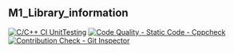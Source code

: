 ## M1_Library_information ##
[![C/C++ CI UnitTesting](https://github.com/akilezhil/M1_Library_information/actions/workflows/Unity.yml/badge.svg)](https://github.com/akilezhil/M1_Library_information/actions/workflows/Unity.yml)
[![Code Quality - Static Code - Cppcheck](https://github.com/akilezhil/M1_Library_information/actions/workflows/Cpp.check.yml/badge.svg)](https://github.com/akilezhil/M1_Library_information/actions/workflows/Cpp.check.yml)
[![Contribution Check - Git Inspector](https://github.com/akilezhil/M1_Library_information/actions/workflows/gitinspector.yml/badge.svg)](https://github.com/akilezhil/M1_Library_information/actions/workflows/gitinspector.yml)















  
  
 
  
   

















  
  
 
  
   
